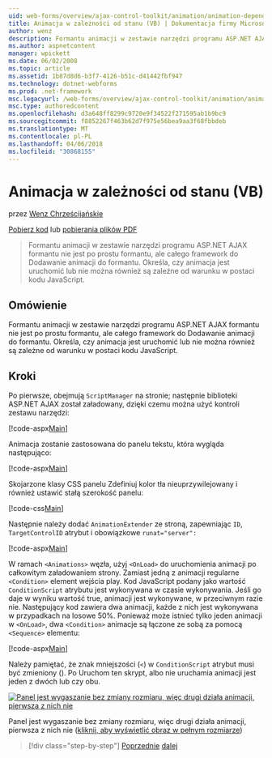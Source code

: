 ```yaml
---
uid: web-forms/overview/ajax-control-toolkit/animation/animation-depending-on-a-condition-vb
title: Animacja w zależności od stanu (VB) | Dokumentacja firmy Microsoft
author: wenz
description: Formantu animacji w zestawie narzędzi programu ASP.NET AJAX formantu nie jest po prostu formantu, ale całego framework do Dodawanie animacji do formantu. Określa, czy animacja jest...
ms.author: aspnetcontent
manager: wpickett
ms.date: 06/02/2008
ms.topic: article
ms.assetid: 1b87d8d6-b3f7-4126-b51c-d41442fbf947
ms.technology: dotnet-webforms
ms.prod: .net-framework
msc.legacyurl: /web-forms/overview/ajax-control-toolkit/animation/animation-depending-on-a-condition-vb
msc.type: authoredcontent
ms.openlocfilehash: d3a648ff8299c9720e9f34522f271595ab1b9bc9
ms.sourcegitcommit: f8852267f463b62d7f975e56bea9aa3f68fbbdeb
ms.translationtype: MT
ms.contentlocale: pl-PL
ms.lasthandoff: 04/06/2018
ms.locfileid: "30868155"
---
```

<a name="animation-depending-on-a-condition-vb"></a>Animacja w zależności od stanu (VB)
====================
przez [Wenz Chrześcijańskie](https://github.com/wenz)

[Pobierz kod](http://download.microsoft.com/download/f/9/a/f9a26acd-8df4-4484-8a18-199e4598f411/Animation4.vb.zip) lub [pobierania plików PDF](http://download.microsoft.com/download/6/7/1/6718d452-ff89-4d3f-a90e-c74ec2d636a3/animation4VB.pdf)

> Formantu animacji w zestawie narzędzi programu ASP.NET AJAX formantu nie jest po prostu formantu, ale całego framework do Dodawanie animacji do formantu. Określa, czy animacja jest uruchomić lub nie można również są zależne od warunku w postaci kodu JavaScript.


## <a name="overview"></a>Omówienie

Formantu animacji w zestawie narzędzi programu ASP.NET AJAX formantu nie jest po prostu formantu, ale całego framework do Dodawanie animacji do formantu. Określa, czy animacja jest uruchomić lub nie można również są zależne od warunku w postaci kodu JavaScript.

## <a name="steps"></a>Kroki

Po pierwsze, obejmują `ScriptManager` na stronie; następnie biblioteki ASP.NET AJAX został załadowany, dzięki czemu można użyć kontroli zestawu narzędzi:

[!code-aspx[Main](animation-depending-on-a-condition-vb/samples/sample1.aspx)]

Animacja zostanie zastosowana do panelu tekstu, która wygląda następująco:

[!code-aspx[Main](animation-depending-on-a-condition-vb/samples/sample2.aspx)]

Skojarzone klasy CSS panelu Zdefiniuj kolor tła nieuprzywilejowany i również ustawić stałą szerokość panelu:

[!code-css[Main](animation-depending-on-a-condition-vb/samples/sample3.css)]

Następnie należy dodać `AnimationExtender` ze stroną, zapewniając `ID`, `TargetControlID` atrybut i obowiązkowe `runat="server":`

[!code-aspx[Main](animation-depending-on-a-condition-vb/samples/sample4.aspx)]

W ramach `<Animations>` węzła, użyj `<OnLoad>` do uruchomienia animacji po całkowitym załadowaniem strony. Zamiast jedną z animacji regularne `<Condition>` element wejścia play. Kod JavaScript podany jako wartość `ConditionScript` atrybutu jest wykonywana w czasie wykonywania. Jeśli go daje w wyniku wartość true, animacji jest wykonywane, w przeciwnym razie nie. Następujący kod zawiera dwa animacji, każde z nich jest wykonywana w przypadkach na losowe 50%. Ponieważ może istnieć tylko jeden animacji w `<OnLoad>`, dwa `<Condition>` animacje są łączone ze sobą za pomocą `<Sequence>` elementu:

[!code-aspx[Main](animation-depending-on-a-condition-vb/samples/sample5.aspx)]

Należy pamiętać, że znak mniejszości (`<`) w `ConditionScript` atrybut musi być zmieniony (). Po Uruchom ten skrypt, albo nie uruchamia animacji jest jeden z dwóch lub czy obu.


[![Panel jest wygaszanie bez zmiany rozmiaru, więc drugi działa animacji, pierwsza z nich nie](animation-depending-on-a-condition-vb/_static/image2.png)](animation-depending-on-a-condition-vb/_static/image1.png)

Panel jest wygaszanie bez zmiany rozmiaru, więc drugi działa animacji, pierwsza z nich nie ([kliknij, aby wyświetlić obraz w pełnym rozmiarze](animation-depending-on-a-condition-vb/_static/image3.png))

> [!div class="step-by-step"]
> [Poprzednie](executing-several-animations-after-each-other-vb.md)
> [dalej](picking-one-animation-out-of-a-list-vb.md)
